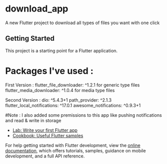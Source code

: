 # download_app

A new Flutter project to download all types of files you want with one click

## Getting Started

This project is a starting point for a Flutter application.

# Packages I've used :
First Version :
flutter_file_downloader: ^1.2.1 for generic type files
flutter_media_downloader: ^1.0.4 for media type files

Second Version : 
dio: ^5.4.3+1
path_provider: ^2.1.3
flutter_local_notifications: ^17.0.1
awesome_notifications: ^0.9.3+1

#Note :
I also added some premissions to this app like pushing notifications and read & write in storage






- [Lab: Write your first Flutter app](https://docs.flutter.dev/get-started/codelab)
- [Cookbook: Useful Flutter samples](https://docs.flutter.dev/cookbook)

For help getting started with Flutter development, view the
[online documentation](https://docs.flutter.dev/), which offers tutorials,
samples, guidance on mobile development, and a full API reference.

